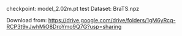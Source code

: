 checkpoint: model_2.02m.pt
test Dataset: BraTS.npz

Download from: https://drive.google.com/drive/folders/1gM6yRcq-RCP3t9xJwhMiO8DroYmo9Q7G?usp=sharing